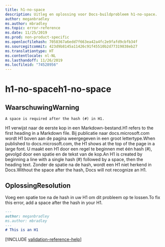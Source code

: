 ```yaml
---
title: h1-no-space
description: Uitleg en oplossing voor Docs-buildprobleem h1-no-space.
author: meganbradley
ms.author: mbradley
ms.topic: error-reference
ms.date: 11/25/2019
ms.prod: non-product-specific
ms.openlocfilehash: 7058367a6edd7f663ea42a4fc2e9fafd9cbfb34f
ms.sourcegitcommit: 423d9b8145a11426c91f45510b2d77319838eb27
ms.translationtype: HT
ms.contentlocale: nl-NL
ms.lasthandoff: 11/26/2019
ms.locfileid: "74528956"
---
```

# <a name="h1-no-space"></a><span data-ttu-id="3a840-103">h1-no-space</span><span class="sxs-lookup"><span data-stu-id="3a840-103">h1-no-space</span></span>

## <a name="warning"></a><span data-ttu-id="3a840-104">Waarschuwing</span><span class="sxs-lookup"><span data-stu-id="3a840-104">Warning</span></span>

`A space is required after the hash (#) in H1.`

<span data-ttu-id="3a840-105">H1 verwijst naar de eerste kop in een Markdown-bestand.</span><span class="sxs-lookup"><span data-stu-id="3a840-105">H1 refers to the first heading in a Markdown file.</span></span> <span data-ttu-id="3a840-106">Bij publicatie naar docs.microsoft.com wordt H1 boven aan de pagina weergegeven in een groot lettertype.</span><span class="sxs-lookup"><span data-stu-id="3a840-106">When published to docs.microsoft.com, the H1 shows at the top of the page in a large font.</span></span> <span data-ttu-id="3a840-107">U maakt een H1 door een regel te beginnen met één hash (#), gevolgd door een spatie en de tekst van de kop.</span><span class="sxs-lookup"><span data-stu-id="3a840-107">An H1 is created by beginning a line with a single hash (#) followed by a space, then the heading text.</span></span> <span data-ttu-id="3a840-108">Zonder de spatie na de hash, wordt een H1 niet herkend in Docs.</span><span class="sxs-lookup"><span data-stu-id="3a840-108">Without the space after the hash, Docs will not recognize an H1.</span></span>

## <a name="resolution"></a><span data-ttu-id="3a840-109">Oplossing</span><span class="sxs-lookup"><span data-stu-id="3a840-109">Resolution</span></span>

<span data-ttu-id="3a840-110">Voeg een spatie toe na de hash in uw H1 om dit probleem op te lossen.</span><span class="sxs-lookup"><span data-stu-id="3a840-110">To fix this error, add a space after the hash in your H1.</span></span>

```markdown
---
author: meganbradley
ms.author: mbradley
---
# This is an H1
```

<!--make sure to add this file to your includes folder and verify the path-->
[!INCLUDE [validation-reference-help](includes/validation-reference-help.md)]
